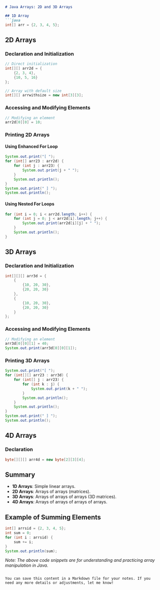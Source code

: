 
```markdown
# Java Arrays: 2D and 3D Arrays

## 1D Array
```java
int[] arr = {2, 3, 4, 5};
```

## 2D Arrays

### Declaration and Initialization
```java
// Direct initialization
int[][] arr2d = {
    {2, 3, 4},
    {10, 5, 16}
};

// Array with default size
int[][] arrwithsize = new int[3][3];
```

### Accessing and Modifying Elements
```java
// Modifying an element
arr2d[0][0] = 10;
```

### Printing 2D Arrays

#### Using Enhanced For Loop
```java
System.out.print("[ ");
for (int[] arr23 : arr2d) {
    for (int j : arr23) {
        System.out.print(j + " ");
    }
    System.out.println();
}
System.out.print(" ] ");
System.out.println();
```

#### Using Nested For Loops
```java
for (int i = 0; i < arr2d.length; i++) {
    for (int j = 0; j < arr2d[i].length; j++) {
        System.out.print(arr2d[i][j] + " ");
    }
    System.out.println();
}
```

## 3D Arrays

### Declaration and Initialization
```java
int[][][] arr3d = {
    {
        {10, 20, 30},
        {20, 20, 30}
    },
    {
        {10, 20, 30},
        {20, 20, 30}
    }
};
```

### Accessing and Modifying Elements
```java
// Modifying an element
arr3d[0][0][1] = 40;
System.out.print(arr3d[0][0][1]);
```

### Printing 3D Arrays
```java
System.out.print("[ ");
for (int[][] arr23 : arr3d) {
    for (int[] j : arr23) {
        for (int k : j) {
            System.out.print(k + " ");
        }
        System.out.println();
    }
    System.out.println();
}
System.out.print(" ] ");
System.out.println();
```

## 4D Arrays

### Declaration
```java
byte[][][] arr4d = new byte[2][3][4];
```

## Summary
- **1D Arrays**: Simple linear arrays.
- **2D Arrays**: Arrays of arrays (matrices).
- **3D Arrays**: Arrays of arrays of arrays (3D matrices).
- **4D Arrays**: Arrays of arrays of arrays of arrays.

## Example of Summing Elements
```java
int[] arrsid = {2, 3, 4, 5};
int sum = 0;
for (int i : arrsid) {
    sum += i;
}
System.out.println(sum);
```

*Note: The above code snippets are for understanding and practicing array manipulation in Java.*
```

You can save this content in a Markdown file for your notes. If you need any more details or adjustments, let me know!